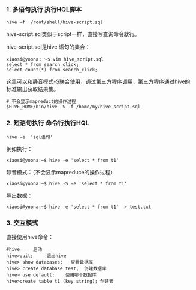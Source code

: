 ### 1. 多语句执行 执行HQL脚本
```
hive –f  /root/shell/hive-script.sql
```
hive-script.sql类似于script一样，直接写查询命令就行。

hive-script.sql是hive 语句的集合：
```
xiaosi@yoona：～$ vim hive_script.sql
select * from search_click;
select count(*) from search_click;
```
这里可以和静音模式-S联合使用，通过第三方程序调用，第三方程序通过hive的标准输出获取结果集。
```
# 不会显示mapreduct的操作过程
$HIVE_HOME/bin/hive -S -f /home/my/hive-script.sql
```
### 2. 短语句执行 命令行执行HQL
```
hive -e  'sql语句'
```
例如执行：
```
xiaosi@yoona:~$ hive -e 'select * from t1'
```
静音模式：（不会显示mapreduce的操作过程）
```
xiaosi@yoona:~$ hive -S -e 'select * from t1'
```
导出数据：
```
xiaosi@yoona:~$ hive -e 'select * from t1'  > test.txt
```

### 3. 交互模式

直接使用hive命令：
```
#hive     启动
hive>quit;     退出hive
hive> show databases;   查看数据库
hive> create database test;  创建数据库
hive> use default;    使用哪个数据库
hive>create table t1 (key string); 创建表
```
